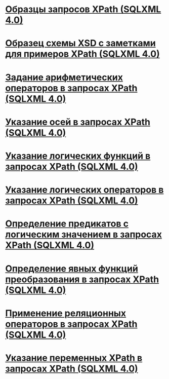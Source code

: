 # [Образцы запросов XPath (SQLXML 4.0)](sample-xpath-queries-sqlxml-4-0.md)

# [Образец схемы XSD с заметками для примеров XPath (SQLXML 4.0)](sample-annotated-xsd-schema-for-xpath-examples-sqlxml-4-0.md)
# [Задание арифметических операторов в запросах XPath (SQLXML 4.0)](specifying-arithmetic-operators-in-xpath-queries-sqlxml-4-0.md)
# [Указание осей в запросах XPath (SQLXML 4.0)](specifying-axes-in-xpath-queries-sqlxml-4-0.md)
# [Указание логических функций в запросах XPath (SQLXML 4.0)](specifying-boolean-functions-in-xpath-queries-sqlxml-4-0.md)
# [Указание логических операторов в запросах XPath (SQLXML 4.0)](specifying-boolean-operators-in-xpath-queries-sqlxml-4-0.md)
# [Определение предикатов с логическим значением в запросах XPath (SQLXML 4.0)](specifying-boolean-valued-predicates-in-xpath-queries-sqlxml-4-0.md)
# [Определение явных функций преобразования в запросах XPath (SQLXML 4.0)](specifying-explicit-conversion-functions-in-xpath-queries-sqlxml-4-0.md)
# [Применение реляционных операторов в запросах XPath (SQLXML 4.0)](specifying-relational-operators-in-xpath-queries-sqlxml-4-0.md)
# [Указание переменных XPath в запросах XPath (SQLXML 4.0)](specifying-xpath-variables-in-xpath-queries-sqlxml-4-0.md)
